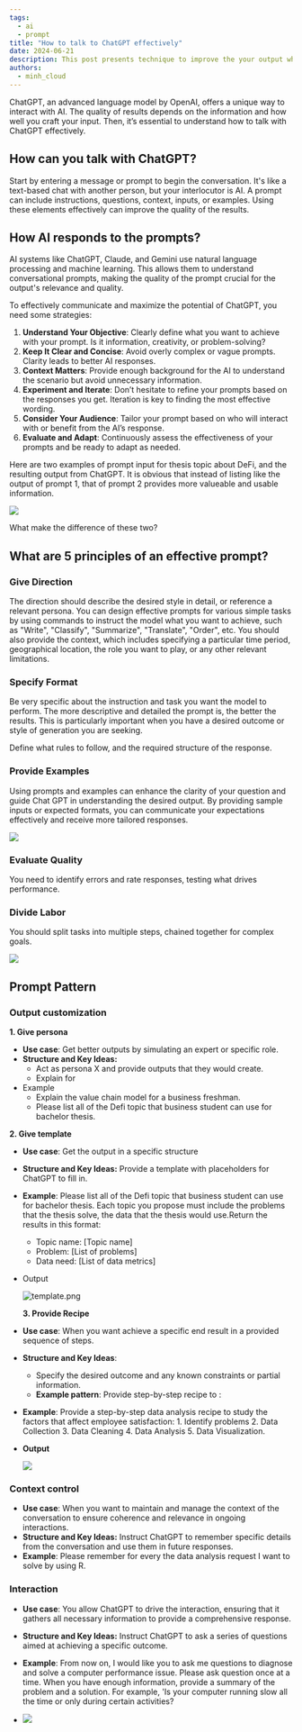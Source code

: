```yaml
---
tags: 
  - ai
  - prompt
title: "How to talk to ChatGPT effectively"
date: 2024-06-21
description: This post presents technique to improve the your output when prompting ChatGPT.
authors: 
  - minh_cloud
---
```

ChatGPT, an advanced language model by OpenAI, offers a unique way to interact with AI. The quality of results depends on the information and how well you craft your input. Then, it’s essential to understand how to talk with ChatGPT effectively.  

## How can you talk with ChatGPT?
Start by entering a message or prompt to begin the conversation. It's like a text-based chat with another person, but your interlocutor is AI. A prompt can include instructions, questions, context, inputs, or examples. Using these elements effectively can improve the quality of the results.

## How AI responds to the prompts?
AI systems like ChatGPT, Claude, and Gemini use natural language processing and machine learning. This allows them to understand conversational prompts, making the quality of the prompt crucial for the output's relevance and quality.

To effectively communicate and maximize the potential of ChatGPT, you need some strategies:

1. **Understand Your Objective**: Clearly define what you want to achieve with your prompt. Is it information, creativity, or problem-solving?
2. **Keep It Clear and Concise**: Avoid overly complex or vague prompts. Clarity leads to better AI responses.
3. **Context Matters**: Provide enough background for the AI to understand the scenario but avoid unnecessary information.
4. **Experiment and Iterate**: Don’t hesitate to refine your prompts based on the responses you get. Iteration is key to finding the most effective wording.
5. **Consider Your Audience**: Tailor your prompt based on who will interact with or benefit from the AI’s response.
6. **Evaluate and Adapt**: Continuously assess the effectiveness of your prompts and be ready to adapt as needed.

Here are two examples of prompt input for thesis topic about DeFi, and the resulting output from ChatGPT. It is obvious that instead of listing like the output of prompt 1, that of prompt 2 provides more valueable and usable information. 

![](https://i.postimg.cc/DwcdFp24/COMPARE.png)

What make the difference of these two?

## What are 5 principles of an effective prompt?
### Give Direction
The direction should describe the desired style in detail, or reference a relevant persona. You can design effective prompts for various simple tasks by using commands to instruct the model what you want to achieve, such as "Write", "Classify", "Summarize", "Translate", "Order", etc. You should also provide the context, which includes specifying a particular time period, geographical location, the role you want to play, or any other relevant limitations. 

### Specify Format
Be very specific about the instruction and task you want the model to perform. The more descriptive and detailed the prompt is, the better the results. This is particularly important when you have a desired outcome or style of generation you are seeking.

Define what rules to follow, and the required structure of the response.

### Provide Examples
Using prompts and examples can enhance the clarity of your question and guide Chat GPT in understanding the desired output. By providing sample inputs or expected formats, you can communicate your expectations effectively and receive more tailored responses.

![](https://i.postimg.cc/ZnbnZHjj/prompt-1.png)

### Evaluate Quality
You need to identify errors and rate responses, testing what drives performance.

### Divide Labor
You should split tasks into multiple steps, chained together for complex goals.

![](https://i.postimg.cc/sX9xtqPv/Clean-Shot-2024-06-11-at-17-07-19-2x.png)

## Prompt Pattern
### Output customization
**1. Give persona**
- **Use case**: Get better outputs by simulating an expert or specific role.
- **Structure and Key Ideas:**
    - Act as persona X and provide outputs that they would create.
    - Explain <term> for <personaX>
- Example
    - Explain the value chain model for a business freshman.
    - Please list all of the Defi topic that business student can use for bachelor thesis.

**2. Give template**
- **Use case**: Get the output in a specific structure
- **Structure and Key Ideas:** Provide a template with placeholders for ChatGPT to fill in.
- **Example**: Please list all of the Defi topic that business student can use for bachelor thesis. Each topic you propose must include the problems that the thesis solve, the data that the thesis would use.Return the results in this format:
    - Topic name: [Topic name]
    - Problem: [List of problems]
    - Data need: [List of data metrics]
- Output
    
    ![template.png](https://i.postimg.cc/Xv5pgppK/template.png)

  **3. Provide Recipe**
- **Use case**: When you want achieve a specific end result in a provided sequence of steps.
- **Structure and Key Ideas**:
    - Specify the desired outcome and any known constraints or partial information.
    - **Example pattern**: Provide step-by-step recipe to <do something>: <list your self-defined sequence of steps>
- **Example**:  Provide a step-by-step data analysis recipe to study the factors that affect employee satisfaction: 1. Identify problems 2. Data Collection 3. Data Cleaning 4. Data Analysis 5. Data Visualization.
- **Output**
    
    ![](https://i.postimg.cc/mgJPMQ22/recepie.png)

### Context control
- **Use case**: When you want to maintain and manage the context of the conversation to ensure coherence and relevance in ongoing interactions.
- **Structure and Key Ideas:** Instruct ChatGPT to remember specific details from the conversation and use them in future responses.
- **Example**: Please remember for every the data analysis request I want to solve by using R.

### Interaction
- **Use case**: You allow  ChatGPT to drive the interaction, ensuring that it gathers all necessary information to provide a comprehensive response.
- **Structure and Key Ideas:** Instruct ChatGPT to ask a series of questions aimed at achieving a specific outcome.
- **Example**: From now on, I would like you to ask me questions to diagnose and solve a computer performance issue. Please ask question once at a time. When you have enough information, provide a summary of the problem and a solution. For example, 'Is your computer running slow all the time or only during certain activities?

- ![](https://i.postimg.cc/sDfGRjNy/Clean-Shot-2024-06-21-at-14-02-56-2x.png)
